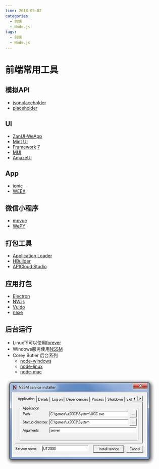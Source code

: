 ```yaml
---
time: 2018-03-02
categories:
  - 前端
  - Node.js
tags:
  - 前端
  - Node.js
---
```


# 前端常用工具

## 模拟API

- [jsonplaceholder](https://jsonplaceholder.typicode.com)
- [placeholder](https://placeholder.com/)

## UI

- [ZanUI-WeApp](https://github.com/youzan/zanui-weapp)
- [Mint UI](https://github.com/ElemeFE/mint-ui)
- [Framework 7](http://framework7.io)
- [MUI](http://www.dcloud.io/mui.html)
- [AmazeUI](http://amazeui.org/widgets)

## App

- [ionic](https://ionicframework.com)
- [WEEX](http://weex.apache.org/cn)

## 微信小程序

- [mpvue](https://github.com/Meituan-Dianping/mpvue)
- [WePY](https://github.com/Tencent/wepy)

## 打包工具

- [Application Loader](http://www.appuploader.net)
- [HBuilder](http://www.dcloud.io)
- [APICloud Studio](https://www.apicloud.com/devtools)

## 应用打包

- [Electron](https://github.com/electron/electron)
- [NW.js](https://github.com/nwjs/nw.js)
- [Vuido](https://github.com/mimecorg/vuido)
- [nexe](https://github.com/nexe/nexe)

## 后台运行

- Linux下可以使用[forever](https://github.com/foreverjs/forever)
- Windows服务使用[NSSM](https://nssm.cc/usage)
- Corey Butler 后台系列
  - [node-windows](https://github.com/coreybutler/node-windows)
  - [node-linux](https://github.com/coreybutler/node-linux)
  - [node-mac](https://github.com/coreybutler/node-mac)

![nodejs-daemon-nssm](nodejs-daemon-nssm.png)
